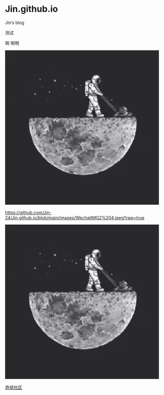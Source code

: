# Jin.github.io
Jin‘s blog

测试

啊
啊啊



![image](https://github.com/Jin-24/Jin.github.io/blob/main/images/WechatIMG2%204.jpeg?raw=true)


https://github.com/Jin-24/Jin.github.io/blob/main/images/WechatIMG2%204.jpeg?raw=true

![image](https://github.com/Jin-24/Jin.github.io/blob/main/images/WechatIMG2%204.jpeg?raw=true)

[奇绩社区](https://www.toutiao.com/article/7153958100330938910/?log_from=a83906973f3ab_1666111568785)
